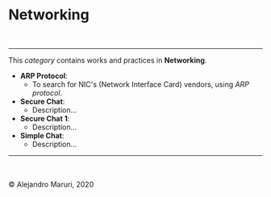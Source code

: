 # Networking

<br>

***
This _category_ contains works and practices in **Networking**.

* **ARP Protocol**:
  *  To search for NIC's (Network Interface Card) vendors, using _ARP  protocol_.
* **Secure Chat**: 
  * Description...
* **Secure Chat 1**: 
  * Description...
* **Simple Chat**: 
  * Description...
***

<br><br>
&copy; Alejandro Maruri, 2020
